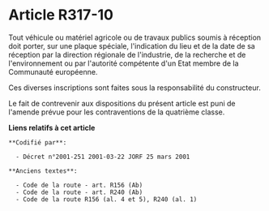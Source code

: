 # Article R317-10

Tout véhicule ou matériel agricole ou de travaux publics soumis à réception doit porter, sur une plaque spéciale,
l'indication du lieu et de la date de sa réception par la direction régionale de l'industrie, de la recherche et de
l'environnement ou par l'autorité compétente d'un Etat membre de la Communauté européenne.

Ces diverses inscriptions sont faites sous la responsabilité du constructeur.

Le fait de contrevenir aux dispositions du présent article est puni de l'amende prévue pour les contraventions de la
quatrième classe.

**Liens relatifs à cet article**

	**Codifié par**:

	  - Décret n°2001-251 2001-03-22 JORF 25 mars 2001

	**Anciens textes**:

	  - Code de la route - art. R156 (Ab)
	  - Code de la route - art. R240 (Ab)
	  - Code de la route R156 (al. 4 et 5), R240 (al. 1)
